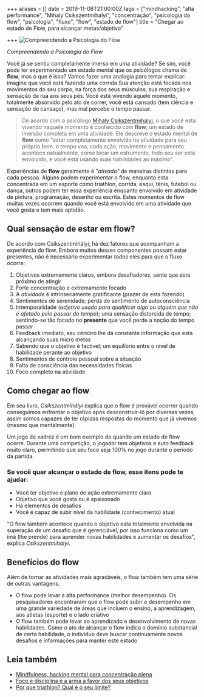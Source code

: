 +++
aliases = []
date = 2019-11-08T21:00:00Z
tags = ["mindhacking", "alta performance", "Mihaly Csikszentmihalyi", "concentração", "psicologia do flow", "psicologia", "fluxo", "flow", "estado de flow"]
title = "Chegar ao estado de Flow, para alcançar metas/objetivo"

+++
![Compreendendo a Psicologia do Flow](/blog/guitar-girl-flow-beach-1080x675-2019-11-08.jpg "Compreendendo a Psicologia do Flow")

_Compreendendo a Psicologia do Flow_

Você já se sentiu completamente imerso em uma atividade? Se sim, você pode ter experimentado um estado mental que os psicólogos chama de **flow**, mas o que é isso? Vamos fazer uma analogia para tentar explicar: imagine que você está fazendo uma corrida Sua atenção está focada nos movimentos do seu corpo, na força dos seus músculos, sua respiração e sensação da rua aos seus pés. Você está vivendo aquele momento, totalmente absorvido pelo ato de correr, você está cansado (tem ciência e sensação de cansaço), mas mal percebe o tempo passar.

> De acordo com o psicólogo [Mihaly Csikszentmihalyi](https://en.wikipedia.org/wiki/Mihaly_Csikszentmihalyi), o que você esta vivendo naquele momento é conhecido com **flow**, um estado de imersão completa em uma atividade. Ele descreve o estado mental de **flow** como "estar completamente envolvido na atividade para seu próprio bem, o tempo voa, cada ação, movimento e pensamento acontece natualmente, como tocar um estrumento, todo seu ser está envolvido, e você está usando suas habilidades ao máximo".

Experiências de **flow** geralmente é _"ativada"_ de maneiras distintas para cada pessoa. Alguns podem experimentar o flow, enquanto esta concentrada em um esporte como triathlon, corrida, esqui, tênis, futebol ou dança, outros podem ter essa experiência enquanto envolvido em atividade de pintura, programação, desenho ou escrita. Estes momentos de flow muitas vezes ocorrem quando você está envolvido em uma atividade que você gosta e tem mais aptidão.

## Qual sensação de estar em flow?

De acordo com Csíkszentmihályi, há dez fatores que acompanham a experiência do flow. Embora muitos desses componentes possam estar presentes, não é necessário experimentar _todos_ eles para que o fluxo ocorra:

 1. Objetivos extremamente claros, embora desafiadores, sente que esta próximo de atingir
 2. Forte concentração e extremamente focado
 3. A _atividade_ é intrinsecamente gratificante (prazer de esta fazendo)
 4. Sentimentos de serenidade; perda do sentimento de autoconsciência
 5. Intemporalidade (_adjetivo usado para qualificar algo ou alguém que não é afetado pelo passar do tempo_); uma sensação distorcida de tempo; sentindo-se tão focado no **presente** que você perde a noção do tempo passar
 6. Feedback imediato, seu cérebro lhe da constante informação que esta alcançando suas micro metas
 7. Sabendo que o objetivo é factível; um equilíbrio entre o nível de habilidade perante ao objetivo
 8. Sentimentos de controle pessoal sobre a situação
 9. Falta de consciência das necessidades físicas
10. Foco completo na atividade

## Como chegar ao flow

Em seu livro, _Csíkszentmihályi_ explica que o flow é provável ocorrer quando conseguimos enfrentar o objetivo após desconstruir-ló por diversas vezes, assim somos capazes de ter rápidas respostas do momento que já vivemos (mesmo que mentalmente).

Um jogo de xadrez é um bom exemplo de quando um estado de flow ocorre. Durante uma competição, o jogador tem objetivos e auto feedback muito claro, permitindo que seu foco seja 100% no jogo durante o período da partida.

### Se você quer alcançar o estado de flow, esse itens pode te ajudar:

* Você ter objetivo e plano de ação extremamente claro
* Objetivo que você gosta ou é apaixonado
* Há elementos de desafios
* Você é capaz de subir nível da habilidade (conhecimento) atual

"O flow também acontece quando o objetivo esta totalmente envolvida na superação de um desafio que é gerenciável, por isso funciona como um ímã (lhe prende) para aprender novas habilidades e aumentar os desafios", explica _Csíkszentmihályi_.

## Benefícios do flow

Além de tornar as atividades mais agradáveis, o flow também tem uma série de outras vantagens.

* O flow pode levar a alta performance (melhor desempenho). Os pesquisadores encontraram que o flow pode subir o desempenho em uma grande variedade de áreas que incluem o ensino, a aprendizagem, aos atletas (esporte) e o lado criativo
* O flow também pode levar ao aprendizado e desenvolvimento de novas habilidades. Como o ato de alcançar o flow indica o domínio substancial de certa habilidade, o indivíduo deve buscar continuamente novos desafios e informações para manter este estado

## Leia também

* [Mindfulness, hacking mental para concentração plena](https://avelino.run/lifestyle/mindfulness-hacking-mental-para-concentra%C3%A7%C3%A3o-plena/ "Mindfulness, hacking mental para concentração plena")
* [Foco e disciplina é a arma a favor dos seus objetivos](https://avelino.run/lifestyle/foco-e-disciplina-%C3%A9-a-arma-a-favor-dos-seus-objetivos/ "Foco e disciplina é a arma a favor dos seus objetivos")
* [Por que triathlon? Qual é o seu limite?](https://avelino.run/lifestyle/2019-06-21-por-que-triathlon/ "Por que triathlon? Qual é o seu limite?")